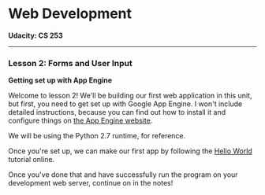 # Web Development

**Udacity: CS 253**

---

### Lesson 2: Forms and User Input

**Getting set up with App Engine**

Welcome to lesson 2! We'll be building our first web application in this unit, but first, you need to get set up with Google App Engine. I won't include detailed instructions, because you can find out how to install it and configure things on [the App Engine website](https://developers.google.com/appengine/).

We will be using the Python 2.7 runtime, for reference.

Once you're set up, we can make our first app by following the [Hello World](https://developers.google.com/appengine/docs/python/gettingstartedpython27/introduction) tutorial online.

Once you've done that and have successfully run the program on your development web server, continue on in the notes!
